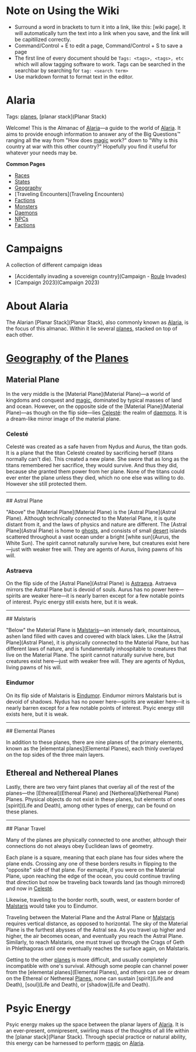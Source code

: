 # Note on Using the Wiki

- Surround a word in brackets to turn it into a link, like this: \[wiki page\]. It will automatically turn the text into a link when you save, and the link will be capitilized correctly.
- Command/Control + E to edit a page, Command/Control + S to save a page
- The first line of every document should be `Tags: <tags>, <tags>, etc` which will allow tagging software to work. Tags can be searched in the searchbar by searching for `tag: <search term>`
- Use markdown format to format text in the editor.


# Alaria

Tags: [planes](Planes), [planar stack](Planar Stack)

Welcome! This is the Almanac of [Alaria](Alaria)—a guide to the world of [Alaria](Alaria). It aims to provide enough information to answer any of the Big Questions™ ranging all the way from "How does [magic](Magic) work?" down to "Why is this country at war with this other country?" Hopefully you find it useful for whatever your needs may be.

**Common Pages**

- [Races](Races)
- [States](States)
- [Geography](Geography)
- [Traveling Encounters](Traveling Encounters)
- [Factions](Factions)
- [Monsters](Monsters)
- [Daemons](Daemons)
- [NPCs](NPCs)
- [Factions](Factions)

# Campaigns

A collection of different campaign ideas

- [Accidentally invading a sovereign country](Campaign - [Roule](Roule) Invades)
- [Campaign 2023](Campaign 2023)

# About Alaria

 The Alarian [Planar Stack](Planar Stack), also commonly known as [Alaria](Alaria), is the focus of this almanac. Within it lie several [planes](Planes), stacked on top of each other. 

# [Geography](Geography) of the [Planes](Planes)


## Material Plane

In the very middle is the [Material Plane](Material Plane)—a world of kingdoms and conquest and [magic](Magic), dominated by typical masses of land and ocean. However, on the opposite side of the [Material Plane](Material Plane)—as though on the flip side—lies [Celesté](Celesté): the realm of [daemons](Daemons). It is a dream-like mirror image of the material plane. 

### Celesté

Celesté was created as a safe haven from Nydus and Aurus, the titan gods. It is a plane that the titan Celesté created by sacrificing herself (titans normally can't die). This created a new plane. She swore that as long as the titans remembered her sacrifice, they would survive. And thus they did, because she granted them power from her plane. None of the titans could ever enter the plane unless they died, which no one else was willing to do. However she still protected them.

<hr/>
## Astral Plane 

"Above" the [Material Plane](Material Plane) is the [Astral Plane](Astral Plane). Although technically connected to the Material Plane, it is quite distant from it, and the laws of physics and nature are different. The [Astral Plane](Astral Plane) is home to [ghosts](Ghosts), and consists of small [desert](Deserts) islands scattered throughout a vast ocean under a bright [white sun](Aurus, the White Sun). The spirit cannot naturally survive here, but creatures exist here—just with weaker free will. They are agents of Aurus, living pawns of his will.

### Astraeva

On the flip side of the [Astral Plane](Astral Plane) is [Astraeva](Astraeva). Astraeva mirrors the Astral Plane but is devoid of souls. Aurus has no power here—spirits are weaker here—it is nearly barren except for a few notable points of interest. Psyic energy still exists here, but it is weak.

<hr/>
## Malstaris

"Below" the Material Plane is [Malstaris](Malstaris)—an intensely dark, mountainous, ashen land filled with caves and covered with black lakes. Like the [Astral Plane](Astral Plane), it is physically connected to the Material Plane, but has different laws of nature, and is fundamentally inhospitable to creatures that live on the Material Plane. The spirit cannot naturally survive here, but creatures exist here—just with weaker free will. They are agents of Nydus, living pawns of his will.

### Eindumor

On its flip side of Malstaris is [Eindumor](Eindumor). Eindumor mirrors Malstaris but is devoid of shadows. Nydus has no power here—spirits are weaker here—it is nearly barren except for a few notable points of interest. Psyic energy still exists here, but it is weak.

<hr/>
## Elemental Planes

In addition to these planes, there are nine planes of the primary elements, known as the [elemental planes](Elemental Planes), each thinly overlayed on the top sides of the three main layers. 

## Ethereal and Nethereal Planes

Lastly, there are two very faint planes that overlay all of the rest of the planes—the [Ethereal](Ethereal Plane) and [Nethereal](Nethereal Plane) Planes. Physical objects do not exist in these planes, but elements of ones [spirit](Life and Death), among other types of energy, can be found on these planes. 

<hr/>
## Planar Travel

Many of the planes are physically connected to one another, although their connections do not always obey Euclidean laws of geometry. 

Each plane is a square, meaning that each plane has four sides where the plane ends. Crossing any one of these borders results in flipping to the "opposite" side of that plane. For exmaple, if you were on the Material Plane, upon reaching the edge of the ocean, you could continue travling that direction but now be traveling back towards land (as though mirrored) and now in [Celesté](Celesté). 

Likewise, traveling to the border north, south, west, or eastern border of [Malstaris](Malstaris) would take you to Eindumor. 

Traveling between the Material Plane and the Astral Plane or [Malstaris](Malstaris) requires vertical distance, as opposed to horizontal. The sky of the Material Plane is the furthest abysses of the Astral sea. As you travel up higher and higher, the air becomes ocean, and eventually you reach the Astral Plane. Similarly, to reach Malstaris, one must travel up through the Crags of Geth in Phlethagoras until one eventually reaches the surface again, on Malstaris.

Getting to the other [planes](Planes) is more difficult, and usually completely incompatible with one's survival. Although some people can channel power from the [elemental planes](Elemental Planes), and others can see or dream on the Ethereal or Nethereal [Planes](Planes), none can sustain [spirit](Life and Death), [soul](Life and Death), or [shadow](Life and Death).

# Psyic Energy

Psyic energy makes up the space between the planar layers of [Alaria](Alaria). It is an ever-present, omnipresent, swirling mass of the thoughts of all life within the [planar stack](Planar Stack). Through special practice or natural ability, this energy can be harnessed to perform [magic](Magic) on [Alaria](Alaria). 
